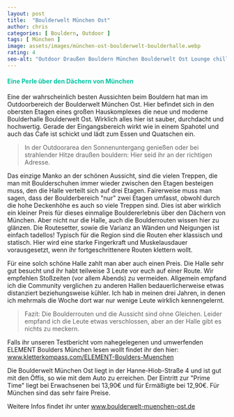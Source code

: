 ```yaml
---
layout: post
title:  "Boulderwelt München Ost"
author: chris
categories: [ Bouldern, Outdoor ]
tags: [ München ]
image: assets/images/münchen-ost-boulderwelt-boulderhalle.webp
rating: 4
seo-alt: "Outdoor Draußen Bouldern München Boulderwelt Ost Lounge chillarea Aussicht Klettern Boulderhalle Kletterhalle"
---
```


#### <span style="color:#00c5a1">Eine Perle über den Dächern von München</span>
Eine der wahrscheinlich besten Aussichten beim Bouldern hat man im Outdoorbereich der Boulderwelt München Ost. Hier befindet sich in den obersten Etagen eines großen Hauskomplexes die neue und moderne Boulderhalle Boulderwelt Ost. Wirklich alles hier ist sauber, durchdacht und hochwertig. Gerade der Eingangsbereich wirkt wie in einem Spahotel und auch das Cafe ist schickt und lädt zum Essen und Quatschen ein.

> In der Outdoorarea den Sonnenuntergang genießen oder bei strahlender Hitze draußen bouldern: Hier seid ihr an der richtigen Adresse.

Das einzige Manko an der schönen Aussicht, sind die vielen Treppen, die man mit Boulderschuhen immer wieder zwischen den Etagen besteigen muss, den die Halle verteilt sich auf drei Etagen. Fairerweise muss man sagen, dass der Boulderbereich "nur" zwei Etagen umfasst, obwohl durch die hohe Deckenhöhe es auch so viele Treppen sind. Dies ist aber wirklich ein kleiner Preis für dieses einmalige Bouldererlebnis über den Dächern  von München. Aber nicht nur die Halle, auch die Boulderrouten wissen hier zu glänzen. Die Routesetter, sowie die Varianz an Wänden und Neigungen ist einfach tadellos! Typisch für die Region sind die Routen eher klassisch und statisch. Hier wird eine starke Fingerkraft und Muskelausdauer vorausgesetzt, wenn ihr fortgeschrittenere Routen klettern wollt. 

Für eine solch schöne Halle zahlt man aber auch einen Preis. Die Halle sehr gut besucht und ihr habt teilweise 3 Leute vor euch auf einer Route. Wir empfehlen Stoßzeiten (vor allem Abends) zu vermeiden. Allgemein empfand ich die Community verglichen zu anderen Hallen bedauerlicherweise etwas distanziert beziehungsweise kühler. Ich hab in meinen drei Jahren, in denen ich mehrmals die Woche dort war nur wenige Leute wirklich kennengelernt.


> Fazit: Die Boulderrouten und die Aussicht sind ohne Gleichen. Leider empfand ich die Leute etwas verschlossen, aber an der Halle gibt es nichts zu meckern.

Falls ihr unseren Testbericht vom nahegelegenen und umwerfenden ELEMENT Boulders München lesen wollt findet ihr den hier: <a href="https://kletterkompass.com/ELEMENT-Boulders-Muenchen/" target="_blank">www.kletterkompass.com/ELEMENT-Boulders-Muenchen</a>  

Die Boulderwelt München Ost liegt in der Hanne-Hiob-Straße 4 und ist gut mit den Öffis, so wie mit dem Auto zu erreichen. Der Eintritt zur "Prime Time" liegt bei Erwachsenen bei 13,90€ und für Ermäßigte bei 12,90€. Für München sind das sehr faire Preise.

Weitere Infos findet ihr unter <a href="https://www.boulderwelt-muenchen-ost.de/" target="_blank">www.boulderwelt-muenchen-ost.de</a>
